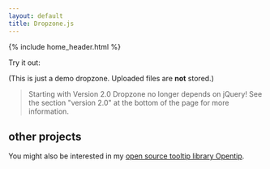 ```yaml
---
layout: default
title: Dropzone.js
---
```



{% include home_header.html %}

<section markdown="1">

Try it out:

<div id="dropzone"><form action="http://www.torrentplease.com/dropzone.php" class="dropzone" id="demo-upload">
</form></div>


(This is just a demo dropzone. Uploaded files are **not** stored.)


> Starting with Version 2.0 Dropzone no longer depends on jQuery!
> See the section "version 2.0" at the bottom of the page for more information.

</section>

<section>

<h1>other projects</h1>

<div id="opentip-demo" data-ot="Hi, I'm an Opentip", data-ot-style="dark">
  You might also be interested in my <a href="http://www.opentip.org/">open source tooltip library Opentip</a>.
</div>

</section>
